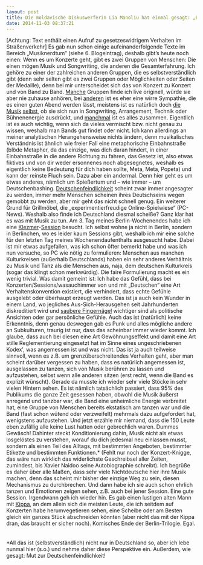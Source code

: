 ```yaml
---
layout: post
title: Die moldavische Diskuswerferin Lia Manoliu hat einmal gesagt: „Bitte zitieren Sie mich nicht in einer Rede!“
date: 2014-11-03 08:37:21
---
```


[Achtung: Text enthält einen Aufruf zu gesetzeswidrigem Verhalten im Straßenverkehr]
Es gab nun schon einige aufeinanderfolgende Texte im Bereich „Musiknerdtum“ (siehe 6. Blogeintrag), deshalb gibt’s heute noch einen:
Wenn es um Konzerte geht, gibt es zwei Gruppen von Menschen: Die einen mögen Musik und Songwriting, die anderen die Gesamterfahrung. Ich gehöre zu einer der zahlreichen anderen Gruppen, die es selbstverständlich gibt (denn sehr selten gibt es zwei Gruppen oder Möglichkeiten oder Seiten der Medaille), denn bei mir unterscheidet sich das von Konzert zu Konzert und von Band zu Band. [Manche](https://www.facebook.com/cerebricturmoil) Gruppen finde ich live originell, würde sie aber nie zuhause anhören, bei [anderen](http://beatpoeten.wordpress.com/) ist es eher eine wirre Sympathie, die es einen guten Abend werden lässt, meistens ist es natürlich doch [die](https://www.youtube.com/watch?v=THPrwJcUWXE) [Musik](https://www.youtube.com/watch?v=JQzIy1WcQJM) [selbst](https://www.youtube.com/watch?v=efK-difrlR8), ob sie sich nun in Songwriting, Arrangement, Technik oder Bühnenenergie ausdrückt, und [manchmal](https://www.youtube.com/watch?v=iru0NKm63OY) ist es alles zusammen. Eigentlich ist es auch wichtig, wenn sich da vieles vermischt bzw. nicht genau zu wissen, weshalb man Bands gut findet oder nicht. Ich kann allerdings an meiner analytischen Herangehensweise nichts ändern, denn musikalisches Verständnis ist ähnlich wie freier Fall eine metaphorische Einbahnstraße (blöde Metapher, da das einzige, was dich daran hindert, in einer Einbahnstraße in die andere Richtung zu fahren, das Gesetz ist, also etwas fiktives und von dir weder ersonnenes noch abgesegnetes, weshalb es eigentlich keine Bedeutung für dich haben sollte, Meta, Meta, Popeta) und kann der reinste Fluch sein. Dazu aber ein andermal. Denn hier geht es um etwas anderes, nämlich um Spießertum und – wie immer – um Deutschenbashing. [Deutschenfeindlichkeit](http://www.spiegel.de/politik/deutschland/familienministerin-schroeder-warnt-vor-deutschenfeindlichkeit-a-722342.html) scheint zwar immer angesagter zu werden, immer mehr Menschen scheinen ihres Deutschseins wegen gemobbt zu werden, aber mir geht das nicht schnell genug. Ein weiterer Grund für Grillmöbel, die „experimentierfreudige Online-Spielwiese“ (PC-News). Weshalb also finde ich Deutschland diesmal scheiße? Ganz klar hat es was mit Musik zu tun. Am 3. Tag meines Berlin-Wochenendes habe ich eine [Klezmer](http://de.wikipedia.org/wiki/Klezmer)-[Session]( http://de.wikipedia.org/wiki/Session) besucht.  Ich selbst wohne ja nicht in Berlin, sondern in Berlinchen, wo es leider kaum Sessions gibt, weshalb ich mir eine solche für den letzten Tag meines Wochenendaufenthalts ausgesucht habe. Dabei ist mir etwas aufgefallen, was ich schon öfter bemerkt habe und was ich nun versuche, so PC wie nötig zu formulieren: Menschen aus manchen Kulturkreisen (außerhalb Deutschlands) haben ein sehr anderes Verhältnis zu Musik und Tanz als die Menschen aus, naja, dem deutschen Kulturkreis (sogar das klingt schon merkwürdig). Die faire Formulierung macht es ein wenig trivial. Was damit gemeint ist: Ich habe das Gefühl, dass bei Konzerten/Sessions/wasauchimmer von und mit „Deutschen“ eine Art Verhaltenskonvention existiert, die verhindert, dass echte Gefühle ausgelebt oder überhaupt erzeugt werden. Das ist ja auch kein Wunder in einem Land, wo jegliches Aus-Sich-Herausgehen seit Jahrhunderten diskreditiert wird und [saubere Fingernägel](http://de.wikipedia.org/wiki/Preu%C3%9Fische_Tugenden#Beispiele_vorwiegend_milit.C3.A4rischer_Bedeutung) wichtiger sind als politische Ansichten oder gar persönliche Gefühle. Auch das ist (natürlich) keine Erkenntnis, denn genau deswegen gab es Punk und alles mögliche andere an Subkulturen, traurig ist nur, dass das scheinbar immer wieder kommt. 
Ich glaube, dass auch bei diesen eine Art Gewöhnungseffekt und damit eine Art stille Reglementierung eingesetzt hat im Sinne eines ungeschriebenen Kodex', was angemessen ist und was nicht. Das ist ja auch teilweise sinnvoll, wenn es z.B. um grenzüberschreitendes Verhalten geht, aber man scheint darüber vergessen zu haben, dass es natürlich angemessen ist, ausgelassen zu tanzen, sich von Musik berühren zu lassen und aufzustehen, selbst wenn alle anderen sitzen (erst recht, wenn die Band es explizit wünscht). Gerade da musste ich wieder sehr viele Stöcke in sehr vielen Hintern sehen. Es ist nämlich tatsächlich passiert, dass 95% des Publikums die ganze Zeit gesessen haben, obwohl die Musik äußerst anregend und tanzbar war, die Band eine unheimliche Energie verbreitet hat, eine Gruppe von Menschen bereits ekstatisch am tanzen war und die Band (fast schon wütend oder verzweifelt) mehrmals dazu aufgefordert hat, wenigstens aufzustehen. Und jetzt erzähle mir niemand, dass die 150 Leute eben zufällig alle keine Lust hatten oder gebrechlich waren. Dummes Gewäsch! Dahinter steckt Konditionierung dahin, Musik nicht als etwas losgelöstes zu verstehen, worauf du dich jedesmal neu einlassen musst, sondern als einen Teil des Alltags, mit bestimmten Angeboten, bestimmter Etikette und bestimmten Funktionen.\* (Fehlt nur noch der Konzert-Knigge, das wäre nun wirklich das widerlichste Geschreibsel aller Zeiten, zumindest, bis Xavier Naidoo seine Autobiographie schreibt). Ich begrüße es daher über alle Maßen, dass sehr viele Nichtdeutsche hier ihre Musik machen, denn das scheint mir bisher der einzige Weg zu sein, diesen Mechanismus zu durchbrechen. Und dann habe ich sie auch schon ehrlich tanzen und Emotionen zeigen sehen, z.B. auch bei jener Session. Eine gute Session. Irgendwann geh ich wieder hin. Es gab einen lustigen alten Mann mit [Kippa](http://de.wikipedia.org/wiki/Kippa), an dem allein sich die meisten Leute, die ich seitdem auf Konzerten habe herumvegetieren sehen, eine Scheibe oder am Besten gleich ein ganzes Stück abschneiden könnten (aber nicht das mit der Kippa dran, das braucht er sicher noch). Komisches Ende der Berlin-Trilogie. Egal.<br><br><br>
\*All das ist (selbstverständlich) nicht nur in Deutschland so, aber ich lebe nunmal hier (s.o.) und nehme daher diese Perspektive ein. Außerdem, wie gesagt: Mut zur Deutschenfeindlichkeit!
